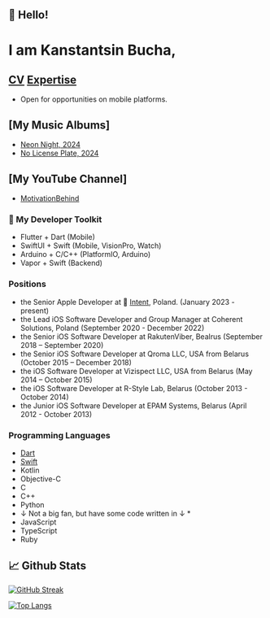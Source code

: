 ## 👋 Hello!
<!-- Add a quick bio about you, use emojis to emphatize concepts -->

# I am Kanstantsin Bucha, 



## [CV](Kanstatsin%20Bucha%20-%20CV.pdf) [Expertise](Kanstantsin%20Bucha%20-%20Expertise.pdf)

* Open for opportunities on mobile platforms.

## [My Music Albums]
* [Neon Night, 2024](https://social.tunecore.com/linkShare?linkid=8Lug-6SR5R3QeyUADrRZqw)
* [No License Plate, 2024](https://social.tunecore.com/linkShare?linkid=Wxu7WeFdasLAv_rTOuyjBw)

## [My YouTube Channel]
* [MotivationBehind](http://https://www.youtube.com/@motivation-behind)


### 🔬 My Developer Toolkit 
* Flutter + Dart (Mobile)
* SwiftUI + Swift (Mobile, VisionPro, Watch)
* Arduino + C/C++ (PlatformIO, Arduino)
* Vapor + Swift (Backend)

### Positions
* the Senior Apple Developer at 🔴 [Intent](https://withintent.com), Poland. (January 2023 - present)
* the Lead iOS Software Developer and Group Manager at Coherent Solutions, Poland (September 2020 - December 2022)
* the Senior iOS Software Developer at RakutenViber, Bealrus (September 2018 – September 2020)
* the Senior iOS Software Developer at Qroma LLC, USA from Belarus (October 2015 – December 2018)
* the iOS Software Developer at Vizispect LLC, USA from Belarus (May 2014 – October 2015)
* the iOS Software Developer at R-Style Lab, Belarus (October 2013 - October 2014) 
* the Junior iOS Software Developer at EPAM Systems, Belarus (April 2012 - October 2013)


### Programming Languages
  * [Dart](https://dart.dev/)
  * [Swift](https://www.swift.org/)
  * Kotlin
  * Objective-C
  * C
  * C++
  * Python
  * ↓ Not a big fan, but have some code written in ↓ *
  * JavaScript
  * TypeScript
  * Ruby
 
## 📈 Github Stats

[![GitHub Streak](http://github-readme-streak-stats.herokuapp.com?user=kanstantsin-bucha&theme=dark&hide_border=true)](https://git.io/streak-stats)

[![Top Langs](https://github-readme-stats.vercel.app/api/top-langs/?username=kanstantsin-bucha&count_private=true&hide=c)](https://github.com/kanstantsin-bucha)
